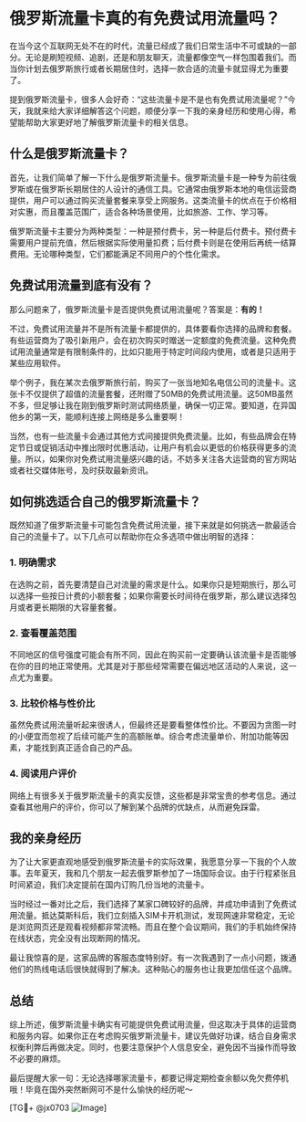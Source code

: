 # 俄罗斯流量卡真的有免费试用流量吗？

在当今这个互联网无处不在的时代，流量已经成了我们日常生活中不可或缺的一部分。无论是刷短视频、追剧，还是和朋友聊天，流量都像空气一样包围着我们。而当你计划去俄罗斯旅行或者长期居住时，选择一款合适的流量卡就显得尤为重要了。

提到俄罗斯流量卡，很多人会好奇：“这些流量卡是不是也有免费试用流量呢？”今天，我就来给大家详细解答这个问题，顺便分享一下我的亲身经历和使用心得，希望能帮助大家更好地了解俄罗斯流量卡的相关信息。

## 什么是俄罗斯流量卡？

首先，让我们简单了解一下什么是俄罗斯流量卡。俄罗斯流量卡是一种专为前往俄罗斯或在俄罗斯长期居住的人设计的通信工具。它通常由俄罗斯本地的电信运营商提供，用户可以通过购买流量套餐来享受上网服务。这类流量卡的优点在于价格相对实惠，而且覆盖范围广，适合各种场景使用，比如旅游、工作、学习等。

俄罗斯流量卡主要分为两种类型：一种是预付费卡，另一种是后付费卡。预付费卡需要用户提前充值，然后根据实际使用量扣费；后付费卡则是在使用后再统一结算费用。无论哪种类型，它们都能满足不同用户的个性化需求。

## 免费试用流量到底有没有？

那么问题来了，俄罗斯流量卡是否提供免费试用流量呢？答案是：**有的！**

不过，免费试用流量并不是所有流量卡都提供的，具体要看你选择的品牌和套餐。有些运营商为了吸引新用户，会在初次购买时赠送一定额度的免费流量。这种免费试用流量通常是有限制条件的，比如只能用于特定时间段内使用，或者是只适用于某些应用软件。

举个例子，我在某次去俄罗斯旅行前，购买了一张当地知名电信公司的流量卡。这张卡不仅提供了超值的流量套餐，还附赠了50MB的免费试用流量。这50MB虽然不多，但足够让我在刚到俄罗斯时测试网络质量，确保一切正常。要知道，在异国他乡的第一天，能顺利连接上网络是多么重要啊！

当然，也有一些流量卡会通过其他方式间接提供免费流量。比如，有些品牌会在特定节日或促销活动中推出限时优惠活动，让用户有机会以更低的价格获得更多的流量。所以，如果你对免费试用流量感兴趣的话，不妨多关注各大运营商的官方网站或者社交媒体账号，及时获取最新资讯。

## 如何挑选适合自己的俄罗斯流量卡？

既然知道了俄罗斯流量卡可能包含免费试用流量，接下来就是如何挑选一款最适合自己的流量卡了。以下几点可以帮助你在众多选项中做出明智的选择：

### 1. **明确需求**
   在选购之前，首先要清楚自己对流量的需求是什么。如果你只是短期旅行，那么可以选择一些按日计费的小额套餐；如果你需要长时间待在俄罗斯，那么建议选择包月或者更长期限的大容量套餐。

### 2. **查看覆盖范围**
   不同地区的信号强度可能会有所不同，因此在购买前一定要确认该流量卡是否能够在你的目的地正常使用。尤其是对于那些经常需要在偏远地区活动的人来说，这一点尤为重要。

### 3. **比较价格与性价比**
   虽然免费试用流量听起来很诱人，但最终还是要看整体性价比。不要因为贪图一时的小便宜而忽视了后续可能产生的高额账单。综合考虑流量单价、附加功能等因素，才能找到真正适合自己的产品。

### 4. **阅读用户评价**
   网络上有很多关于俄罗斯流量卡的真实反馈，这些都是非常宝贵的参考信息。通过查看其他用户的评价，你可以了解到某个品牌的优缺点，从而避免踩雷。

## 我的亲身经历

为了让大家更直观地感受到俄罗斯流量卡的实际效果，我愿意分享一下我的个人故事。去年夏天，我和几个朋友一起去俄罗斯参加了一场国际会议。由于行程紧张且时间紧迫，我们决定提前在国内订购几份当地的流量卡。

当时经过一番对比之后，我们选择了某家口碑较好的品牌，并成功申请到了免费试用流量。抵达莫斯科后，我们立刻插入SIM卡开机测试，发现网速非常稳定，无论是浏览网页还是观看视频都非常流畅。而且在整个会议期间，我们的手机始终保持在线状态，完全没有出现断网的情况。

最让我惊喜的是，这家品牌的客服态度特别好。有一次我遇到了一点小问题，拨通他们的热线电话后很快就得到了解决。这种贴心的服务也让我更加信任这个品牌。

## 总结

综上所述，俄罗斯流量卡确实有可能提供免费试用流量，但这取决于具体的运营商和服务内容。如果你正在考虑购买俄罗斯流量卡，建议先做好功课，结合自身需求权衡利弊后再做决定。同时，也要注意保护个人信息安全，避免因不当操作而导致不必要的麻烦。

最后提醒大家一句：无论选择哪家流量卡，都要记得定期检查余额以免欠费停机哦！毕竟在国外突然断网可不是什么愉快的经历呢～

[TG💪+ @jx0703 ![Image](https://github.com/user-attachments/assets/dbca1d08-cadb-493c-b0ec-ad6f7a83f270)]